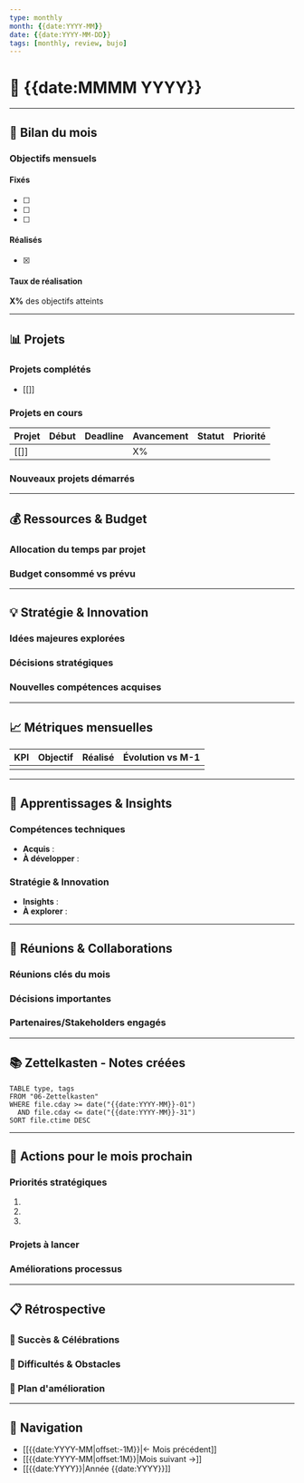```yaml
---
type: monthly
month: {{date:YYYY-MM}}
date: {{date:YYYY-MM-DD}}
tags: [monthly, review, bujo]
---
```


# 📆 {{date:MMMM YYYY}}

---

## 🎯 Bilan du mois

### Objectifs mensuels

#### Fixés
- [ ]
- [ ]
- [ ]

#### Réalisés
- [x]

#### Taux de réalisation
**X%** des objectifs atteints

---

## 📊 Projets

### Projets complétés
- [[]]

### Projets en cours

| Projet | Début | Deadline | Avancement | Statut | Priorité |
|--------|-------|----------|------------|--------|----------|
| [[]]   |       |          | X%         |        |          |

### Nouveaux projets démarrés


---

## 💰 Ressources & Budget

### Allocation du temps par projet


### Budget consommé vs prévu


---

## 💡 Stratégie & Innovation

### Idées majeures explorées


### Décisions stratégiques


### Nouvelles compétences acquises


---

## 📈 Métriques mensuelles

| KPI | Objectif | Réalisé | Évolution vs M-1 |
|-----|----------|---------|------------------|
|     |          |         |                  |

---

## 🧠 Apprentissages & Insights

### Compétences techniques
- **Acquis** :
- **À développer** :

### Stratégie & Innovation
- **Insights** :
- **À explorer** :

---

## 🤝 Réunions & Collaborations

### Réunions clés du mois


### Décisions importantes


### Partenaires/Stakeholders engagés


---

## 📚 Zettelkasten - Notes créées

```dataview
TABLE type, tags
FROM "06-Zettelkasten"
WHERE file.cday >= date("{{date:YYYY-MM}}-01")
  AND file.cday <= date("{{date:YYYY-MM}}-31")
SORT file.ctime DESC
```

---

## 🔄 Actions pour le mois prochain

### Priorités stratégiques
1.
2.
3.

### Projets à lancer


### Améliorations processus


---

## 📋 Rétrospective

### 🌟 Succès & Célébrations


### 🔧 Difficultés & Obstacles


### 💪 Plan d'amélioration


---

## 🔗 Navigation
- [[{{date:YYYY-MM|offset:-1M}}|← Mois précédent]]
- [[{{date:YYYY-MM|offset:1M}}|Mois suivant →]]
- [[{{date:YYYY}}|Année {{date:YYYY}}]]
